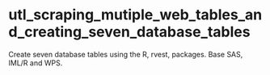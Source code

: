 # utl_scraping_mutiple_web_tables_and_creating_seven_database_tables
Create seven database tables using the R, rvest, packages. Base SAS, IML/R and WPS.

